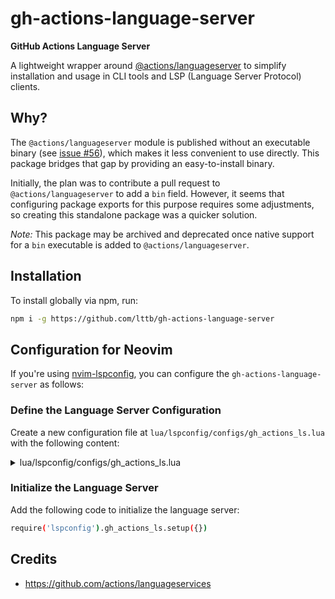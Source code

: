 # gh-actions-language-server

**GitHub Actions Language Server**

A lightweight wrapper around [@actions/languageserver](https://github.com/actions/languageservices/tree/main/languageserver) to simplify installation and usage in CLI tools and LSP (Language Server Protocol) clients.

## Why?

The `@actions/languageserver` module is published without an executable binary (see [issue #56](https://github.com/actions/languageservices/issues/56)), which makes it less convenient to use directly. This package bridges that gap by providing an easy-to-install binary.

Initially, the plan was to contribute a pull request to `@actions/languageserver` to add a `bin` field. However, it seems that configuring package exports for this purpose requires some adjustments, so creating this standalone package was a quicker solution.

*Note:* This package may be archived and deprecated once native support for a `bin` executable is added to `@actions/languageserver`.

## Installation

To install globally via npm, run:

```sh
npm i -g https://github.com/lttb/gh-actions-language-server
```

## Configuration for Neovim

If you're using [nvim-lspconfig](https://github.com/neovim/nvim-lspconfig), you can configure the `gh-actions-language-server` as follows:

### Define the Language Server Configuration

Create a new configuration file at `lua/lspconfig/configs/gh_actions_ls.lua` with the following content:

<details>
<summary>lua/lspconfig/configs/gh_actions_ls.lua</summary>

```lua
return {
  default_config = {
    cmd = {
      'gh-actions-language-server',
    },
    filetypes = {
      'yaml',
    },
    single_file_support = true,
    root_dir = function(fname)
      if fname:match('.github/workflows') then
        return vim.fn.getcwd()
      end
    end,
  },
}
```

</details>


### Initialize the Language Server

Add the following code to initialize the language server:

```sh
require('lspconfig').gh_actions_ls.setup({})
```


## Credits

- https://github.com/actions/languageservices
